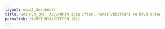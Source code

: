 ```yaml
---
layout: vakit_dashboard
title: GRIFFEN_(K), AVUSTURYA için iftar, namaz vakitleri ve hava durumu - ilçe/eyalet seç
permalink: /AVUSTURYA/GRIFFEN_(K)/
---
```


<script type="text/javascript">
  var GLOBAL_COUNTRY = 'AVUSTURYA';
  var GLOBAL_CITY = 'GRIFFEN_(K)';
  var GLOBAL_STATE = '';
  var lat = 72;
  var lon = 21;
</script>
